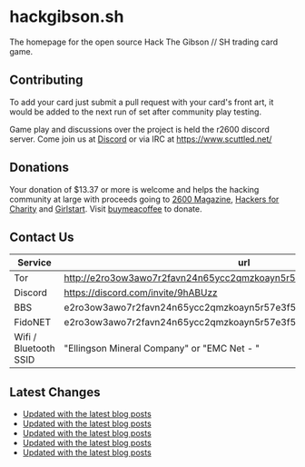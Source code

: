 # hackgibson.sh
The homepage for the open source Hack The Gibson // SH trading card game.


## Contributing

To add your card just submit a pull request with your card's front art, it would be added to the next run of set after community play testing.

Game play and discussions over the project is held the r2600 discord server. Come join us at [Discord](https://discord.com/invite/9hABUzz) or via IRC at https://www.scuttled.net/


## Donations

Your donation of $13.37 or more is welcome and helps the hacking community at large with proceeds going to [2600 Magazine](https://2600.com/), [Hackers for Charity](https://hackersforcharity.org) and [Girlstart](https://girlstart.org).  Visit [buymeacoffee](https://www.buymeacoffee.com/hackgibson.sh) to donate.


## Contact Us

Service | url
-|-
Tor | http://e2ro3ow3awo7r2favn24n65ycc2qmzkoayn5r57e3f56nvjwdcgg32ad.onion
Discord | https://discord.com/invite/9hABUzz
BBS | e2ro3ow3awo7r2favn24n65ycc2qmzkoayn5r57e3f56nvjwdcgg32ad.onion:23
FidoNET | e2ro3ow3awo7r2favn24n65ycc2qmzkoayn5r57e3f56nvjwdcgg32ad.onion:24554
Wifi / Bluetooth SSID | "Ellingson Mineral Company" or "EMC Net - <fidonet address>"

## Latest Changes
<!-- BLOG-POST-LIST:START -->
- [Updated with the latest blog posts](https://github.com/DFW2600/hackgibson.sh/commit/5809ddee1d8a74a445a4b673eaf5b8946a590116)
- [Updated with the latest blog posts](https://github.com/DFW2600/hackgibson.sh/commit/8c2b6f8ef3c95fde90fc112df7aba870c5544f4d)
- [Updated with the latest blog posts](https://github.com/DFW2600/hackgibson.sh/commit/9fcae49e409adc41be75fec70320427c042641e2)
- [Updated with the latest blog posts](https://github.com/DFW2600/hackgibson.sh/commit/d2aaafcd137ee541f845323a3307449e759a2125)
- [Updated with the latest blog posts](https://github.com/DFW2600/hackgibson.sh/commit/d6c22b68f5d9ac35d66b50c3f6fabc7534e8d14d)
<!-- BLOG-POST-LIST:END -->

